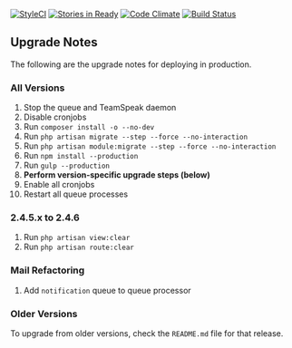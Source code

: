 [![StyleCI](https://styleci.io/repos/75443611/shield?branch=development&style=flat)](https://styleci.io/repos/75443611)
[![Stories in Ready](https://badge.waffle.io/VATSIM-UK/core.png?label=ready&title=Ready)](http://waffle.io/VATSIM-UK/core)
[![Code Climate](https://codeclimate.com/github/VATSIM-UK/core/badges/gpa.svg)](https://codeclimate.com/github/VATSIM-UK/core)
[![Build Status](https://travis-ci.org/VATSIM-UK/core.svg?branch=production)](https://travis-ci.org/VATSIM-UK/core)

## Upgrade Notes

The following are the upgrade notes for deploying in production.

### All Versions
1. Stop the queue and TeamSpeak daemon
2. Disable cronjobs
3. Run `composer install -o --no-dev`
4. Run `php artisan migrate --step --force --no-interaction`
5. Run `php artisan module:migrate --step --force --no-interaction`
6. Run `npm install --production`
7. Run `gulp --production`
8. **Perform version-specific upgrade steps (below)**
9. Enable all cronjobs
10. Restart all queue processes

### 2.4.5.x to 2.4.6
1. Run `php artisan view:clear`
2. Run `php artisan route:clear`

### Mail Refactoring
1. Add `notification` queue to queue processor

### Older Versions

To upgrade from older versions, check the `README.md` file for that release.
